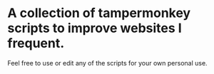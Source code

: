 # A collection of tampermonkey scripts to improve websites I frequent.

Feel free to use or edit any of the scripts for your own personal use.
